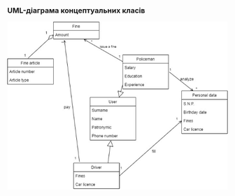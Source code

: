 ### UML-діаграма концептуальних класів
![](https://github.com/oleksandrblazhko/ai204-krutienko/blob/laboratory-work-5/2-SoftwareDesign/2.1-UMLConceptClasses/2.1-UMLConceptClasses.jpg)
